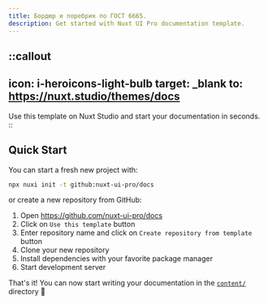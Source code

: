 ```yaml
---
title: Бордюр и поребрик по ГОСТ 6665.
description: Get started with Nuxt UI Pro documentation template.
---
```


::callout
---
icon: i-heroicons-light-bulb
target: _blank
to: https://nuxt.studio/themes/docs
---
Use this template on Nuxt Studio and start your documentation in seconds.
::

## Quick Start

You can start a fresh new project with:

```bash [Terminal]
npx nuxi init -t github:nuxt-ui-pro/docs
```

or create a new repository from GitHub:

1. Open <https://github.com/nuxt-ui-pro/docs>
2. Click on `Use this template` button
3. Enter repository name and click on `Create repository from template` button
4. Clone your new repository
5. Install dependencies with your favorite package manager
6. Start development server

That's it! You can now start writing your documentation in the [`content/`](https://content.nuxt.com/usage/content-directory) directory 🚀
